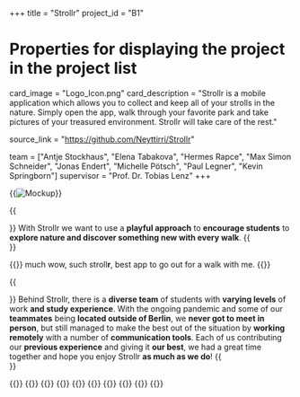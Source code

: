 +++
title = "Strollr"
project_id = "B1"

# Properties for displaying the project in the project list
card_image = "Logo_Icon.png"
card_description = "Strollr is a mobile application which allows you to collect and keep all of your strolls in the nature. Simply open the app, walk through your favorite park and take pictures of your treasured environment. Strollr will take care of the rest."


source_link = "https://github.com/Neyttirri/Strollr"


team = ["Antje Stockhaus", "Elena Tabakova", "Hermes Rapce", "Max Simon Schneider", "Jonas Endert", "Michelle Pötsch", "Paul Legner", "Kevin Springborn"]
supervisor = "Prof. Dr. Tobias Lenz"
+++


{{<image src="firstMockupTest.png" alt="Mockup" >}}

{{<section title="Our Goals">}}
With Strollr we want to use a **playful approach** to **encourage students** to **explore nature and discover something new with every walk**.
{{</section>}}

{{<quote source="https://developer.mozilla.org/en-US/docs/Web/HTML/Element/blockquote" caption="Doge">}}
much wow, such stroll**r**, best app to go out for a walk with me.
{{</quote>}}

{{<section title="The Team">}}
Behind Strollr, there is a **diverse team** of students with **varying levels** of work **and study experience**. With the ongoing pandemic and some of our **teammates** being **located outside of Berlin**, we **never got to meet in person**, but still managed to make the best out of the situation by **working remotely** with a number of **communication tools**. 
Each of us contributing our **previous experience** and giving it **our best**, we had a great time together and hope you enjoy Strollr **as much as we do**!
{{</section >}}

{{<gallery>}}
{{<team-member image="jonas.jpeg" name="Jonas">}}
{{<team-member image="kevin.png" name="Kev">}}
{{<team-member image="max.jpg" name="Max">}}
{{<team-member image="paul.jpg" name="Paul">}}
{{<team-member image="elena.jpg" name="Elena">}}
{{<team-member image="hermes.jpg" name="Hermes">}}
{{<team-member image="antje.png" name="Antje">}}
{{<team-member image="michelle.jpg" name="Michelle">}}
{{</gallery>}}
